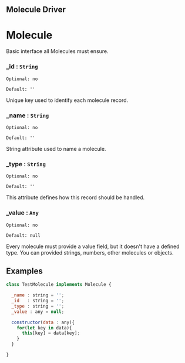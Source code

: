 ## Molecule Driver
# Molecule
Basic interface all Molecules must ensure.


### _id : `String`
`Optional: no`

`Default: ''`

Unique key used to identify each molecule record.


### _name : `String`
`Optional: no`

`Default: ''`

String attribute used to name a molecule.


### _type : `String`
`Optional: no`

`Default: ''`

This attribute defines how this record should be handled.


### _value : `Any`
`Optional: no`

`Default: null`

Every molecule must provide a value field, but it doesn't have a defined type. You can provided strings, numbers, other molecules or objects.


## Examples

```javascript
class TestMolecule implements Molecule {

  _name : string = '';
  _id   : string = '';
  _type : string = '';
  _value : any = null;

  constructor(data : any){
    for(let key in data){
      this[key] = data[key];
    }
  }

}
```
